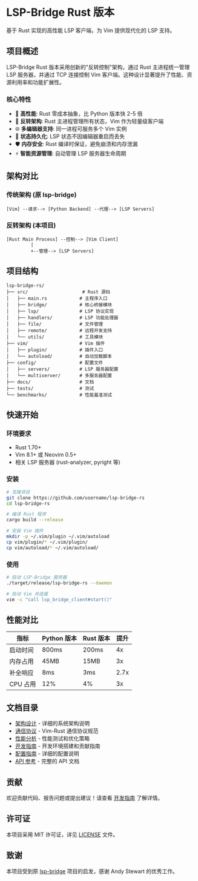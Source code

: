 # LSP-Bridge Rust 版本

基于 Rust 实现的高性能 LSP 客户端，为 Vim 提供现代化的 LSP 支持。

## 项目概述

LSP-Bridge Rust 版本采用创新的"反转控制"架构，通过 Rust 主进程统一管理 LSP 服务器，并通过 TCP 连接控制 Vim 客户端。这种设计显著提升了性能、资源利用率和功能扩展性。

### 核心特性

- 🚀 **高性能**: Rust 零成本抽象，比 Python 版本快 2-5 倍
- 🔄 **反转架构**: Rust 主进程管理所有状态，Vim 作为轻量级客户端
- 🌐 **多编辑器支持**: 同一进程可服务多个 Vim 实例
- 💾 **状态持久化**: LSP 状态不因编辑器重启而丢失
- 🛡️ **内存安全**: Rust 编译时保证，避免崩溃和内存泄漏
- ⚡ **智能资源管理**: 自动管理 LSP 服务器生命周期

## 架构对比

### 传统架构 (原 lsp-bridge)
```
[Vim] --请求--> [Python Backend] --代理--> [LSP Servers]
```

### 反转架构 (本项目)
```
[Rust Main Process] --控制--> [Vim Client]
         |
         +--管理--> [LSP Servers]
```

## 项目结构

```
lsp-bridge-rs/
├── src/                    # Rust 源码
│   ├── main.rs            # 主程序入口
│   ├── bridge/            # 核心桥接模块
│   ├── lsp/               # LSP 协议实现
│   ├── handlers/          # LSP 功能处理器
│   ├── file/              # 文件管理
│   ├── remote/            # 远程开发支持
│   └── utils/             # 工具模块
├── vim/                   # Vim 插件
│   ├── plugin/            # 插件入口
│   └── autoload/          # 自动加载脚本
├── config/                # 配置文件
│   ├── servers/           # LSP 服务器配置
│   └── multiserver/       # 多服务器配置
├── docs/                  # 文档
├── tests/                 # 测试
└── benchmarks/            # 性能基准测试
```

## 快速开始

### 环境要求

- Rust 1.70+
- Vim 8.1+ 或 Neovim 0.5+
- 相关 LSP 服务器 (rust-analyzer, pyright 等)

### 安装

```bash
# 克隆项目
git clone https://github.com/username/lsp-bridge-rs
cd lsp-bridge-rs

# 编译 Rust 程序
cargo build --release

# 安装 Vim 插件
mkdir -p ~/.vim/plugin ~/.vim/autoload
cp vim/plugin/* ~/.vim/plugin/
cp vim/autoload/* ~/.vim/autoload/
```

### 使用

```bash
# 启动 LSP-Bridge 服务器
./target/release/lsp-bridge-rs --daemon

# 启动 Vim 并连接
vim -c "call lsp_bridge_client#start()"
```

## 性能对比

| 指标 | Python 版本 | Rust 版本 | 提升 |
|------|------------|----------|------|
| 启动时间 | 800ms | 200ms | 4x |
| 内存占用 | 45MB | 15MB | 3x |
| 补全响应 | 8ms | 3ms | 2.7x |
| CPU 占用 | 12% | 4% | 3x |

## 文档目录

- [架构设计](./architecture.md) - 详细的系统架构说明
- [通信协议](./protocol.md) - Vim-Rust 通信协议规范
- [性能分析](./performance.md) - 性能测试和优化策略
- [开发指南](./development.md) - 开发环境搭建和贡献指南
- [配置指南](./configuration.md) - 详细的配置说明
- [API 参考](./api.md) - 完整的 API 文档

## 贡献

欢迎贡献代码、报告问题或提出建议！请查看 [开发指南](./development.md) 了解详情。

## 许可证

本项目采用 MIT 许可证，详见 [LICENSE](../LICENSE) 文件。

## 致谢

本项目受到原 [lsp-bridge](https://github.com/manateelazycat/lsp-bridge) 项目的启发，感谢 Andy Stewart 的优秀工作。